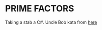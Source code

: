 PRIME FACTORS
=============

Taking a stab a C#.
Uncle Bob kata from [here](www.butunclebob.com/ArticleS.UncleBob.ThePrimeFactorsKata)
